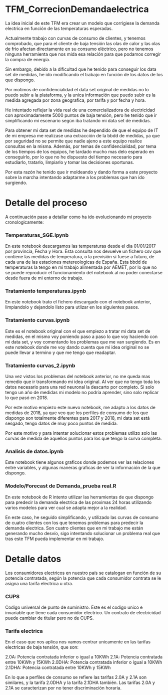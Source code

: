 # TFM_CorrecionDemandaelectrica

La idea inicial de este TFM era crear un modelo que corrigiese la demanda electrica en función de las temperaturas esperadas. 

Actualmente trabajo con curvas de consumo de clientes, y tenemos comprobado, que para el cliente de baja tensión las olas de calor y las olas de frio afectan directamente en su consumo eléctrico, pero no tenemos ninguna herramienta que nos mida esa relación para que podamos corregir la compra de energía.

Sin embargo, debido a la dificultad que he tenido para conseguir los data set de medidas, he ido modificando el trabajo en función de los datos de los que dispongo.

Por motimos de confidencialidad el data set original de medidas no lo puedo subir a la plataforma, y la unica información que puedo subir es la medida agregada por zona geografica, por tarifa y por fecha y hora. 

He intentado reflejar la vida real de una comercializadora de electricidad con aproximadamente 5000 puntos de baja tensión, pero he tenido que ir simplificando mi escenario según iba tratando mi data set de medidas. 

Para obtener mi data set de medidas he dependido de que el equipo de IT de mi empresa me realizase una extracción de la bbdd de medidas, ya que por seguridad no se permite que nadie ajeno a este equipo realice consultas en la misma. Además, por temas de confidencialidad, por tema de los tiempos de los equipos, he tardado mucho mas delo esperado en conseguirlo, por lo que no he dispuesto del tiempo necesario para estudiarlo, tratarlo, limpiarlo y tomar las decisiones oportunas.

Por esta razón he tenido que ir moldeando y dando forma a este proyecto sobre la marcha intentando adaptarme a los problemas que han ido surgiendo.

# Detalle del proceso

A continuación paso a detallar como ha ido evolucionando mi proyecto cronologicamente: 

### Temperaturas_SGE.ipynb

En este notebook descargamos las temperaturas desde el dia 01/01/2017 por provincia, Fecha y Hora. Esta consulta nos devuelve un fichero csv que contiene las medidas de temperatura, o la previsión si fuese a futuro, de cada una de las estaciones metereologicas de España. Esta bbdd de temperaturas la tengo en mi trabajo alimentada por AEMET, por lo que no se puede reproducir el funcionamiento del notebook al no poder conectarse desde fuera de mi entorno de trabajo.

### Tratamiento temperaturas.ipynb

En este notebook trato el fichero descargado con el notebook anterior, limpiandolo y dejandolo listo para utlizar en los siguientes pasos.

### Tratamiento curvas.ipynb

Este es el notebook original con el que empiezo a tratar mi data set de medidas, en el mismo voy poniendo paso a paso lo que voy haciendo con mi data set, y voy comentando los problemas que me van surgiendo. Es en este notebook donde me voy dando cuenta que mi idea original no se puede llevar a termino y que me tengo que readaptar.

### Tratamiento curvas_2.ipynb

Una vez vistos los problemas del notebook anterior, no me queda mas remedio que ir transformando mi idea original. Al ver que no tengo toda los datos necesario para una red neuronal la descarto por completo. Si solo tengo un año de medidas mi modelo no podría aprender, sino solo replicar lo que pasó en 2018.

Por este motivo empiezo este nuevo notebook, me adapto a los datos de medidas de 2018, ya que veo que los perfiles de consumo de los que dispongo son totalmente diferentes para 2017 y 2018, mi data set está sesgado, tengo datos de muy poco puntos de medida. 

Por este motivo y para intentar solucionar estos problemas utilizo solo las curvas de medida de aquellos puntos para los que tengo la curva completa.

### Analisis de datos.ipynb

Este notebook tiene algunos graficos donde podemos ver las relaciones entre variables, y algunas maneras graficas de ver la información de la que dispongo.

### Modelo/Forecast de Demanda_prueba real.R

En este notebook de R intento utilizar las herramientas de que dispongo para predecir la demanda electrica de las proximas 24 horas utilizando varios modelos para ver cual se adapta mejor a la realidad.

En este caso, he seguido simplificando, y utilizado las curvas de consumo de cuatro clientes con los que tenemos problemas para predecir la demanda electrica. Son cuatro clientes que en mi trabajo me están generando mucho desvío, sigo intentando solucionar un problema real que tras este TFM pueda implementar en mi trabajo.

# Detalle datos

Los consumidores electricos en nuestro país se catalogan en función de su potencia contratada, según la potencia que cada consumidor contrata se le asigna una tarifa electrica u otra. 

### CUPS

Codigo universal de punto de suministro. Este es el codigo unico e invariable que tiene cada consumidor electrico. Un contrato de electricidad puede cambiar de titular pero no de CUPS. 

### Tarifa electrica

En el caso que nos aplica nos vamos centrar unicamente en las tarifas electricas de baja tensión, que son:

 2.0A: Potencia contratada inferior o igual a 10KWh
 2.1A: Potencia contratada entre 10KWh y 15KWh
 2.0DHA: Potencia contratada inferior o igual a 10KWh
 2.1DHA: Potencia contratada entre 10KWh y 15KWh

En lo que a perfiles de consumo se refiere las tarifas 2.0A y 2.1A son similares, y la tarifa 2.0DHA y la tarifa 2.1DHA también. Las tarifas 2.0A y 2.1A se caracterizan por no tener discriminación horaria.

